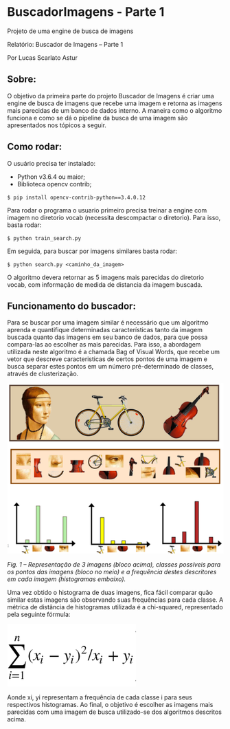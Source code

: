 # BuscadorImagens - Parte 1
Projeto de uma engine de busca de imagens

Relatório: Buscador de Imagens – Parte 1

Por Lucas Scarlato Astur

## Sobre:

O objetivo da primeira parte do projeto Buscador de Imagens é criar uma engine de busca de imagens que recebe uma imagem e retorna as imagens mais parecidas de um banco de dados interno. A maneira como o algoritmo funciona e como se dá o pipeline da busca de uma imagem são apresentados nos tópicos a seguir.


## Como rodar:
O usuário precisa ter instalado:
 * Python v3.6.4 ou maior;
 * Biblioteca opencv contrib;
```
$ pip install opencv-contrib-python==3.4.0.12
```

Para rodar o programa o usuario primeiro precisa treinar a engine com imagem no diretorio vocab (necessita descompactar o diretorio). Para isso, basta rodar:
```
$ python train_search.py
```

Em seguida, para buscar por imagens similares basta rodar:
```
$ python search.py <caminho_da_imagem>
```

O algoritmo devera retornar as 5 imagens mais parecidas do diretorio vocab, com informação de medida de distancia da imagem buscada.

## Funcionamento do buscador:
Para se buscar por uma imagem similar é necessário que um algoritmo aprenda e quantifique determinadas características tanto da imagem buscada quanto das imagens em seu banco de dados, para que possa compara-las ao escolher as mais parecidas. Para isso, a abordagem utilizada neste algoritmo é a chamada Bag of Visual Words, que recebe um vetor que descreve caracteristicas de certos pontos de uma imagem e busca separar estes pontos em um número pré-determinado de classes, através de clusterização.

![Alt text](utils/hist.png?raw=true "Title")
 
*Fig. 1 – Representação de 3 imagens (bloco acima), classes possíveis para os pontos das imagens (bloco no meio) e a frequência destes descritores em cada imagem (histogramas embaixo).*

Uma vez obtido o histograma de duas imagens, fica fácil comparar quão similar estas imagens são observando suas frequências para cada classe. A métrica de distância de histogramas utilizada é a chi-squared, representado pela seguinte fórmula:

![Alt text](utils/math.png?raw=true "Title")

Aonde xi, yi representam a frequência de cada classe i para seus respectivos histogramas.
Ao final, o objetivo é escolher as imagens mais parecidas com uma imagem de busca utilizado-se dos algoritmos descritos acima.
